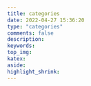 ```yaml
---
title: categories
date: 2022-04-27 15:36:20
type: "categories"
comments: false
description:
keywords:
top_img:
katex:
aside:
highlight_shrink:
---
```

